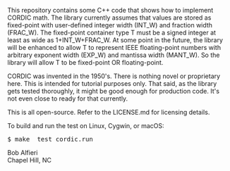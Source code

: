 <p>
This repository contains some C++ code that shows how to implement CORDIC math.  
The library currently assumes that values are stored as fixed-point with user-defined integer width (INT_W) and fraction width (FRAC_W).  
The fixed-point container type T must be a signed integer at least as wide as 1+INT_W+FRAC_W.
At some point in the future, the library will be enhanced to allow T to represent IEEE floating-point numbers with
arbitrary exponent width (EXP_W) and mantissa width (MANT_W).  So the library will allow
T to be fixed-point OR floating-point.
</p>

<p>
CORDIC was invented in the 1950's.  There is nothing novel or proprietary here.  This is intended
for tutorial purposes only.  That said, as the library gets tested thoroughly, it might be good
enough for production code.  It's not even close to ready for that currently.
</p>

<p>
This is all open-source.  Refer to the LICENSE.md for licensing details.
</p>

<p>
To build and run the test on Linux, Cygwin, or macOS:
</p>
<pre>
$ make _test_cordic.run
</pre>

<p>
Bob Alfieri<br>
Chapel Hill, NC
</p>
